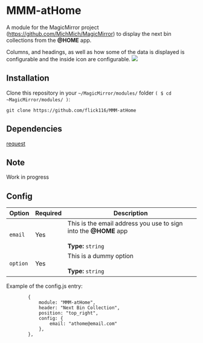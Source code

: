 # MMM-atHome
A module for the MagicMirror project (https://github.com/MichMich/MagicMirror) to display the next bin collections from the **@HOME** app.

Columns, and headings, as well as how some of the data is displayed is configurable and the inside icon are configurable.
![](images/example.png)

## Installation
Clone this repository in your `~/MagicMirror/modules/` folder `( $ cd ~MagicMirror/modules/ )`:
```
git clone https://github.com/flick116/MMM-atHome
```
## Dependencies
[request](https://www.npmjs.com/package/request)

## Note
Work in progress

## Config
|Option|Required|Description|
|---|---|---|
|`email`|Yes|This is the email address you use to sign into the **@HOME** app<br><br> **Type:** `string`|
|`option`|Yes|This is a dummy option<br><br> **Type:** `string`|

Example of the config.js entry:

```
		{
			module: "MMM-atHome",
			header: "Next Bin Collection",
			position: "top_right",
			config: {
				email: "athome@email.com"
			},
		},
```
